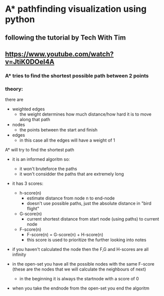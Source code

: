 # A* pathfinding visualization using python

## following the tutorial by Tech With Tim
## https://www.youtube.com/watch?v=JtiK0DOeI4A

### A* tries to find the shortest possible path between 2 points

### theory:
there are
- weighted edges
  - the weight determines how much distance/how hard it is to move along that path
- nodes
  - the points between the start and finish
- edges
  - in this case all the edges will have a weight of 1


A* will try to find the shortest path
- it is an informed algoritm so:
  - it won't bruteforce the paths
  - it won't considder the paths that are extremely long

- it has 3 scores:
  - h-score(n)
    - estimate distance from node n to end-node
    - doesn't use possible paths, just the absolute distance in "bird flight" 
  - G-score(n)
    - current shortest distance from start node (using paths) to current node
  - F-score(n)
    - F-score(n) = G-score(n) + H-score(n) 
    - this score is used to prioritize the further looking into notes
- if you haven't calculated the node then the F,G and H-scores are all infinity
- in the open-set you have all the possible nodes with the same F-score (these are the nodes that we will calculate the neighbours of next)
  - in the beginning it is always the startnode with a score of 0
- when you take the endnode from the open-set you end the algoritm